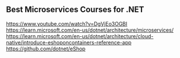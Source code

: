## Best Microservices Courses for .NET
https://www.youtube.com/watch?v=DgVjEo3OGBI
https://learn.microsoft.com/en-us/dotnet/architecture/microservices/
https://learn.microsoft.com/en-us/dotnet/architecture/cloud-native/introduce-eshoponcontainers-reference-app
https://github.com/dotnet/eShop
